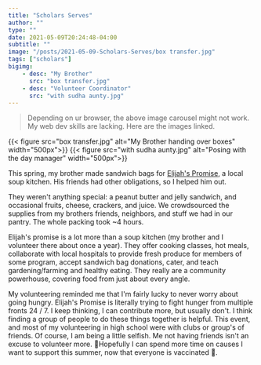 ```yaml
---
title: "Scholars Serves"
author: ""
type: ""
date: 2021-05-09T20:24:48-04:00
subtitle: ""
image: "/posts/2021-05-09-Scholars-Serves/box transfer.jpg"
tags: ["scholars"]
bigimg:
    - desc: "My Brother"
      src: "box transfer.jpg"
    - desc: "Volunteer Coordinator"
      src: "with sudha aunty.jpg"
---
```


> Depending on ur browser, the above image carousel might not work. My web dev skills are lacking. Here are the images linked.

{{< figure src="box transfer.jpg" alt="My Brother handing over boxes" width="500px">}}
{{< figure src="with sudha aunty.jpg" alt="Posing with the day manager" width="500px">}}

This spring, my brother made sandwich bags for [Elijah's Promise](https://elijahspromise.org/), a local soup kitchen. His friends had other obligations, so I helped him out.

They weren't anything special: a peanut butter and jelly sandwich, and occasional fruits, cheese, crackers, and juice. We crowdsourced the supplies from my brothers friends, neighbors, and stuff we had in our pantry. The whole packing took ~4 hours.

Elijah's promise is a lot more than a soup kitchen (my brother and I volunteer there about once a year). They offer cooking classes, hot meals, collaborate with local hospitals to provide fresh produce for members of some program, accept sandwich bag donations, cater, and teach gardening/farming and healthy eating. They really are a community powerhouse, covering food from just about every angle.

My volunteering reminded me that I'm fairly lucky to never worry about going hungry. Elijah's Promise is literally trying to fight hunger from multiple fronts 24 / 7. I keep thinking, I can contribute more, but usually don't. I think finding a group of people to do these things together is helpful. This event, and most of my volunteering in high school were with clubs or group's of friends. Of course, I am being a little selfish. Me not having friends isn't an excuse to volunteer more. 🤞Hopefully I can spend more time on causes I want to support this summer, now that everyone is vaccinated 💉.
